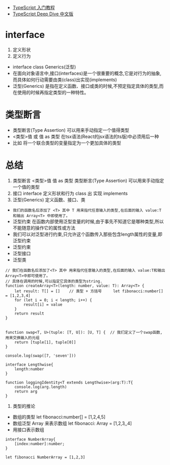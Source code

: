 * [TypeScript 入门教程](https://github.com/xcatliu/typescript-tutorial)
* [TypeScript Deep Dive 中文版 ](https://github.com/jkchao/typescript-book-chinese)

# interface 
1. 定义形状
2. 定义行为


* interface class Generics(泛型)
* 在面向对象语言中,接口(interfaces)是一个很重要的概念,它是对行为的抽象,而具体如何行动需要由类(class)出实现(implements)
* 泛型(Generics) 是指在定义函数、接口或类的时候,不预定指定具体的类型,而在使用的时候再指定类型的一种特性。



# 类型断言
* 类型断言(Type Assertion) 可以用来手动指定一个值得类型
* <类型>值  或  值 as 类型   在tsx语法(React的jsx语法的ts版)中必须用后一种
* 比如 将一个联合类型的变量指定为一个更加具体的类型



# 总结
1. 类型断言  <类型>值 值 as 类型  类型断言(Type Assertion) 可以用来手动指定一个值的类型
2. 接口 interface 定义形状和行为 class 出 实现  implements
3. 泛型(Generics) 定义函数、接口、类  <T>
* `我们的函数名后添加了 <T> 其中 T 用来指代任意输入的类型,在后面的输入 value:T 和输出 Array<T> 中即使用了。`
*  泛型约束   在函数内部使用泛型变量的时候,由于事先不知道它是哪种类型,所以不能随意的操作它的属性或方法
*  我们可以对泛型进行约束,只允许这个函数传入那些包含length属性的变量,即泛型约束
*  泛型约束
*  泛型接口
*  泛型类
```
// 我们在函数名后添加了<T> 其中 用来指代任意输入的类型,在后面的输入 value:T和输出 Array<T>中即可使用了。
// 具体在调用的时候,可以指定它具体的类型为string.
function createArray<T>(length: number, value: T): Array<T> {
    let result: T[] = []    // 类型 + 方括号     let fibonacci:number[] = [1,2,3,4]
    for (let i = 0; i < length; i++) {
        result[i] = value
    }
    return result
}


function swap<T, U>(tuple: [T, U]): [U, T] {  // 我们定义了一个swap函数,用来交换输入的元组
    return [tuple[1], tuple[0]]
}

console.log(swap([7, 'seven']))

interface Lengthwise{
    length:number
}

function loggingIdentity<T extends Lengthwise>(arg:T):T{
    console.log(arg.length)
    return arg
}
```

1. 类型的推论
* 数组的类型 let fibonacci:number[] = [1,2,4,5]
* 数组泛型  Array<elemType> 来表示数组  let fibonacci: Array<number> = [1,2,3,,4]
* 用接口表示数组  
```
interface NumberArray{
    [index:number]:number;
}

let fibonacci NumberArray = [1,2,3]

```

